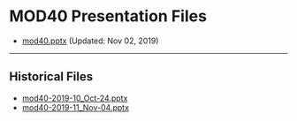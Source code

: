 <!--
This is a machine generated file, and should not be edited, as it will be overwritten with future updates.
-->

# MOD40 Presentation Files

- [mod40.pptx](https://globaleventcdn.blob.core.windows.net/assets/mod/mod40/mod40.pptx) (Updated: Nov 02, 2019)
---
## Historical Files
- [mod40-2019-10_Oct-24.pptx](https://globaleventcdn.blob.core.windows.net/assets/mod/mod40/mod40-2019-10_Oct-24.pptx)
- [mod40-2019-11_Nov-04.pptx](https://globaleventcdn.blob.core.windows.net/assets/mod/mod40/mod40-2019-11_Nov-04.pptx)


